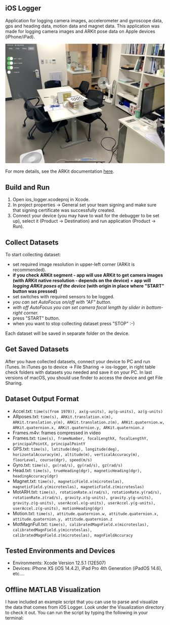 ## iOS Logger ##

Application for logging camera images, accelerometer and gyroscope data, gps and heading data, motion data and magnet data.
This application was made for logging camera images and ARKit pose data on Apple devices (iPhone/iPad).

![iOS Logger](https://github.com/PyojinKim/ios_logger/blob/master/screenshot.png)

For more details, see the ARKit documentation [here](https://developer.apple.com/documentation/arkit).


## Build and Run ##

1. Open ios_logger.xcodeproj in Xcode.
2. In project properties -> General set your team signing and make sure that signing certificate was successfully created.
3. Connect your device (you may have to wait for the debugger to be set up), select it (Product -> Destination) and run application (Product -> Run).


## Collect Datasets ##

To start collecting dataset:
* set required image resolution in upper-left corner (ARKit is recommended).
* **if you check ARKit segment - app will use ARKit to get camera images (with ARKit native resolution - depends on the device) + app will _logging ARKit poses of the device_ (with origin in place where "START" button was pressed)**
* set switches with required sensors to be logged.
* _you can set AutoFocus on/off with "AF" button._
* _with off AutoFocus you can set camera focal length by slider in bottom-right corner._
* press "START" button.
* when you want to stop collecting dataset press "STOP" :-)

Each dataset will be saved in separate folder on the device.


## Get Saved Datasets ##

After you have collected datasets, connect your device to PC and run iTunes.
In iTunes go to device -> File Sharing -> ios-logger, in right table check folders with datasets you needed and save it on your PC.
In last versions of macOS, you should use finder to access the device and get File Sharing.


## Dataset Output Format ##

* Accel.txt: `time(s(from 1970)), ax(g-units), ay(g-units), az(g-units)`
* ARposes.txt: `time(s), ARKit.translation.x(m), ARKit.translation.y(m), ARKit.translation.z(m), ARKit.quaternion.w, ARKit.quaternion.x, ARKit.quaternion.y, ARKit.quaternion.z`
* Frames.m4v: frames compressed in video
* Frames.txt: `time(s), frameNumber, focalLengthX, focalLengthY, principalPointX, principalPointY`
* GPS.txt: `time(s), latitude(deg), longitude(deg), horizontalAccuracy(m), altitude(m), verticalAccuracy(m), floorLevel, course(dgr), speed(m/s)`
* Gyro.txt: `time(s), gx(rad/s), gy(rad/s), gz(rad/s)`  
* Head.txt: `time(s), trueHeading(dgr), magneticHeading(dgr), headingAccuracy(dgr)`
* Magnet.txt: `time(s), magneticField.x(microteslas), magneticField.y(microteslas), magneticField.z(microteslas)`
* MotARH.txt: `time(s), rotationRate.x(rad/s), rotationRate.y(rad/s), rotationRate.z(rad/s), gravity.x(g-units), gravity.y(g-units), gravity.z(g-units), userAccel.x(g-units), userAccel.y(g-units), userAccel.z(g-units), motionHeading(dgr)`
* Motion.txt: `time(s), attitude.quaternion.w, attitude.quaternion.x, attitude.quaternion.y, attitude.quaternion.z`
* MotMagnFull.txt: `time(s), calibratedMagnField.x(microteslas), calibratedMagnField.y(microteslas), calibratedMagnField.z(microteslas), magnFieldAccuracy`


## Tested Environments and Devices ##

* Environments: Xcode Version 12.5.1 (12E507)
* Devices: iPhone XS (iOS 14.4.2), iPad Pro 4th Generation (iPadOS 14.6), etc....


## Offline MATLAB Visualization ##

I have included an example script that you can use to parse and visualize the data that comes from iOS Logger.
Look under the Visualization directory to check it out.
You can run the script by typing the following in your terminal:

